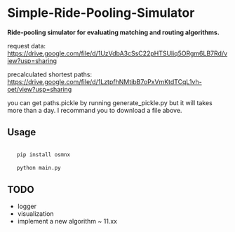 # Simple-Ride-Pooling-Simulator

<b>Ride-pooling simulator for evaluating matching and routing
algorithms.</b>

request data:
https://drive.google.com/file/d/1UzVdbA3cSsC22pHTSUliq5ORgm6LB7Rd/view?usp=sharing

precalculated shortest paths:
https://drive.google.com/file/d/1LztpfhNMtibB7oPxVmKtdTCqL1vh-oet/view?usp=sharing

you can get paths.pickle by running generate_pickle.py but it will takes more than a day. I recommand you to download a file above.

## Usage

 ```bash
 
    pip install osmnx
    
    python main.py

 ```

## TODO

- logger
- visualization
- implement a new algorithm ~ 11.xx
